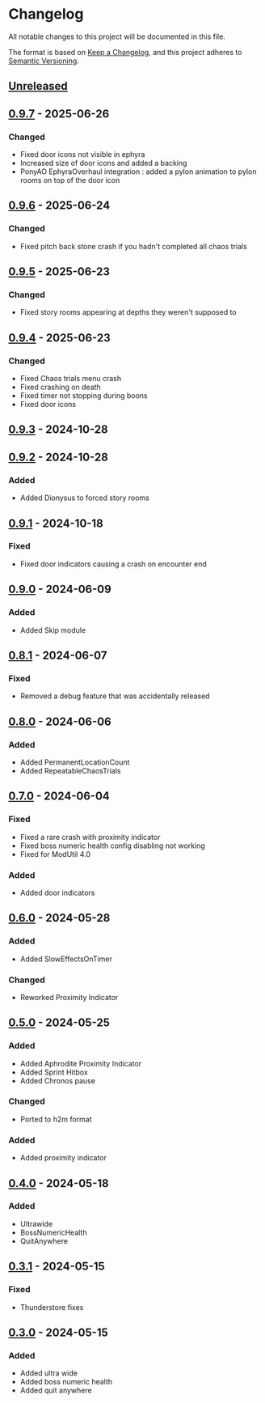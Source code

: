 # Changelog

All notable changes to this project will be documented in this file.

The format is based on [Keep a Changelog](https://keepachangelog.com/en/1.1.0/),
and this project adheres to [Semantic Versioning](https://semver.org/spec/v2.0.0.html).

## [Unreleased]

## [0.9.7] - 2025-06-26

### Changed

- Fixed door icons not visible in ephyra
- Increased size of door icons and added a backing
- PonyAO EphyraOverhaul integration : added a pylon animation to pylon rooms on top of the door icon

## [0.9.6] - 2025-06-24

### Changed

- Fixed pitch back stone crash if you hadn't completed all chaos trials

## [0.9.5] - 2025-06-23

### Changed

- Fixed story rooms appearing at depths they weren't supposed to

## [0.9.4] - 2025-06-23

### Changed

- Fixed Chaos trials menu crash
- Fixed crashing on death
- Fixed timer not stopping during boons
- Fixed door icons

## [0.9.3] - 2024-10-28

## [0.9.2] - 2024-10-28

### Added

- Added Dionysus to forced story rooms

## [0.9.1] - 2024-10-18

### Fixed

- Fixed door indicators causing a crash on encounter end

## [0.9.0] - 2024-06-09

### Added

- Added Skip module

## [0.8.1] - 2024-06-07

### Fixed

- Removed a debug feature that was accidentally released

## [0.8.0] - 2024-06-06

### Added

- Added PermanentLocationCount
- Added RepeatableChaosTrials

## [0.7.0] - 2024-06-04

### Fixed

- Fixed a rare crash with proximity indicator
- Fixed boss numeric health config disabling not working
- Fixed for ModUtil 4.0

### Added

- Added door indicators

## [0.6.0] - 2024-05-28

### Added

- Added SlowEffectsOnTimer

### Changed

- Reworked Proximity Indicator

## [0.5.0] - 2024-05-25

### Added

- Added Aphrodite Proximity Indicator
- Added Sprint Hitbox
- Added Chronos pause

### Changed

- Ported to h2m format

### Added

- Added proximity indicator

## [0.4.0] - 2024-05-18

### Added

- Ultrawide
- BossNumericHealth
- QuitAnywhere

## [0.3.1] - 2024-05-15

### Fixed

- Thunderstore fixes

## [0.3.0] - 2024-05-15

### Added

- Added ultra wide
- Added boss numeric health
- Added quit anywhere

[unreleased]: https://github.com/PonyWarrior/PonyQOL2/compare/0.9.7...HEAD
[0.9.7]: https://github.com/PonyWarrior/PonyQOL2/compare/0.9.6...0.9.7
[0.9.6]: https://github.com/PonyWarrior/PonyQOL2/compare/0.9.5...0.9.6
[0.9.5]: https://github.com/PonyWarrior/PonyQOL2/compare/0.9.4...0.9.5
[0.9.4]: https://github.com/PonyWarrior/PonyQOL2/compare/0.9.3...0.9.4
[0.9.3]: https://github.com/PonyWarrior/PonyQOL2/compare/0.9.2...0.9.3
[0.9.2]: https://github.com/PonyWarrior/PonyQOL2/compare/0.9.1...0.9.2
[0.9.1]: https://github.com/PonyWarrior/PonyQOL2/compare/0.9.0...0.9.1
[0.9.0]: https://github.com/PonyWarrior/PonyQOL2/compare/0.8.1...0.9.0
[0.8.1]: https://github.com/PonyWarrior/PonyQOL2/compare/0.8.0...0.8.1
[0.8.0]: https://github.com/PonyWarrior/PonyQOL2/compare/0.7.0...0.8.0
[0.7.0]: https://github.com/PonyWarrior/PonyQOL2/compare/0.6.0...0.7.0
[0.6.0]: https://github.com/PonyWarrior/PonyQOL2/compare/0.5.0...0.6.0
[0.5.0]: https://github.com/PonyWarrior/PonyQOL2/compare/0.4.0...0.5.0
[0.4.0]: https://github.com/PonyWarrior/PonyQOL2/compare/0.3.1...0.4.0
[0.3.1]: https://github.com/PonyWarrior/PonyQOL2/compare/0.3.0...0.3.1
[0.3.0]: https://github.com/PonyWarrior/PonyQOL2/compare/2a96ca09f6842bec08a55af7f5fc5653b4eb828a...0.3.0
